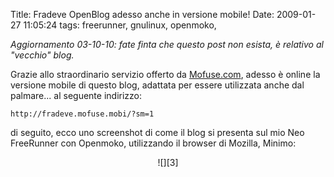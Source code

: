 Title: Fradeve OpenBlog adesso anche in versione mobile!
Date:  2009-01-27 11:05:24
tags: freerunner, gnulinux, openmoko,

_Aggiornamento 03-10-10: fate finta che questo post non esista, è relativo al "vecchio" blog._

Grazie allo straordinario servizio offerto da
[Mofuse.com][1], adesso è online la versione mobile di questo blog, adattata
per essere utilizzata anche dal palmare... al seguente indirizzo:

	http://fradeve.mofuse.mobi/?sm=1

di seguito, ecco uno screenshot di come il blog si presenta sul mio Neo
FreeRunner con Openmoko, utilizzando il browser di Mozilla, Minimo:


<center>![][3]</center>

   [1]: http://www.mofuse.com

   [2]: http://fradeve.mofuse.mobi/?sm=1

   [3]: http://farm4.static.flickr.com/3448/3230500363_eeeaaaa91c_o.png
